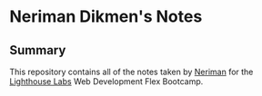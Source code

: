 # Neriman Dikmen's Notes
## Summary
This repository contains all of the notes taken by [Neriman](https://github.com/neridkmn) for the [Lighthouse Labs](https://www.lighthouselabs.ca/en) Web Development Flex Bootcamp. 